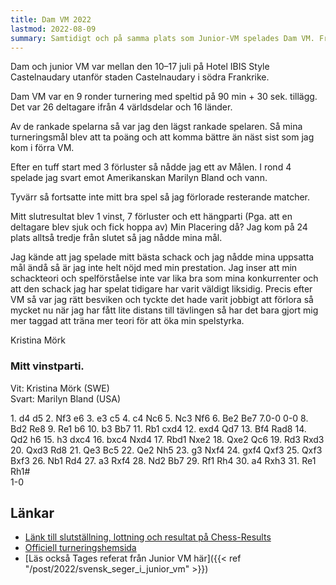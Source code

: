 ```yaml
---
title: Dam VM 2022
lastmod: 2022-08-09
summary: Samtidigt och på samma plats som Junior-VM spelades Dam VM. Från Sverige deltog Kristina Mörk. Läs Kristinas eget referat från turneringen här
---
```


Dam och junior VM var mellan den 10–17 juli på Hotel IBIS Style Castelnaudary utanför staden Castelnaudary i södra Frankrike.

Dam VM var en 9 ronder turnering med speltid på 90 min + 30 sek. tillägg. Det var 26 deltagare ifrån 4 världsdelar och 16 länder.

Av de rankade spelarna så var jag den lägst rankade spelaren. Så mina turneringsmål blev att ta poäng och att komma bättre än näst sist som jag kom i förra VM.

Efter en tuff start med 3 förluster så nådde jag ett av Målen. I rond 4 spelade jag svart emot Amerikanskan Marilyn Bland och vann.

Tyvärr så fortsatte inte mitt bra spel så jag förlorade resterande matcher.

Mitt slutresultat blev 1 vinst, 7 förluster och ett hängparti (Pga. att en deltagare blev sjuk och fick hoppa av) Min Placering då? Jag kom på 24 plats alltså tredje från slutet så jag nådde mina mål.

Jag kände att jag spelade mitt bästa schack och jag nådde mina uppsatta mål ändå så är jag inte helt nöjd med min prestation. Jag inser att min schackteori och spelförståelse inte var lika bra som mina konkurrenter och att den schack jag har spelat tidigare har varit väldigt liksidig. Precis efter VM så var jag rätt besviken och tyckte det hade varit jobbigt att förlora så mycket nu när jag har fått lite distans till tävlingen så har det bara gjort mig mer taggad att träna mer teori för att öka min spelstyrka.

Kristina Mörk

### Mitt vinstparti. ###

Vit: Kristina Mörk (SWE)  
 Svart: Marilyn Bland (USA)

1\. d4 d5 2. Nf3 e6 3. e3 c5 4. c4 Nc6 5. Nc3 Nf6 6. Be2 Be7 7.0-0 0-0 8. Bd2 Re8 9. Re1 b6 10. b3 Bb7 11. Rb1 cxd4 12. exd4 Qd7 13. Bf4 Rad8 14. Qd2 h6 15. h3 dxc4 16. bxc4 Nxd4 17. Rbd1 Nxe2 18. Qxe2 Qc6 19. Rd3 Rxd3 20. Qxd3 Rd8 21. Qe3 Bc5 22. Qe2 Nh5 23. g3 Nxf4 24. gxf4 Qxf3 25. Qxf3 Bxf3 26. Nb1 Rd4 27. a3 Rxf4 28. Nd2 Bb7 29. Rf1 Rh4 30. a4 Rxh3 31. Re1 Rh1#  
 1-0

Länkar
----------

* [Länk till slutställning, lottning och resultat på Chess-Results](https://chess-results.com/tnr647295.aspx?lan=1&art=0&fed=ind&turdet=no%20%20%20&flag=30)
* [Officiell turneringshemsida](https://castelnaudary2022.echecs-occitanie.fr/?lang=en)
* [Läs också Tages referat från Junior VM här]({{< ref "/post/2022/svensk_seger_i_junior_vm" >}})
